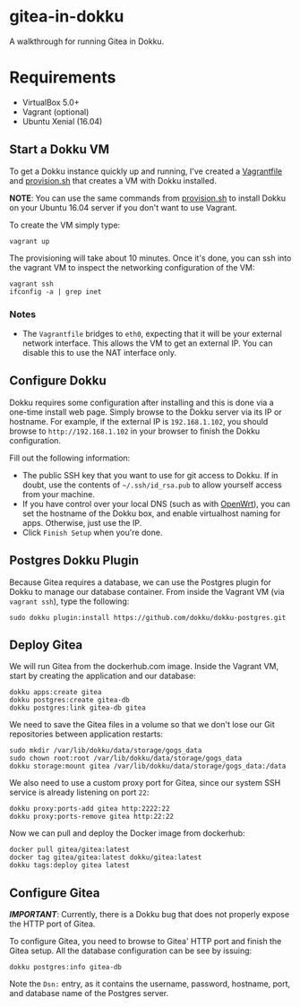 # gitea-in-dokku

A walkthrough for running Gitea in Dokku.

# Requirements

* VirtualBox 5.0+
* Vagrant (optional)
* Ubuntu Xenial (16.04)

## Start a Dokku VM

To get a Dokku instance quickly up and running, I've created a [Vagrantfile](https://github.com/rvasilev/gitea-in-dokku/blob/master/Vagrantfile) and [provision.sh](https://github.com/rvasilev/gitea-in-dokku/blob/master/provision.sh) that creates a VM with Dokku installed.

**NOTE**: You can use the same commands from [provision.sh](https://github.com/rvasilev/gitea-in-dokku/blob/master/provision.sh) to install Dokku on your Ubuntu 16.04 server if you don't want to use Vagrant.

To create the VM simply type:

    vagrant up

The provisioning will take about 10 minutes.  Once it's done, you can ssh into the vagrant VM to inspect the networking configuration of the VM:

    vagrant ssh
    ifconfig -a | grep inet

### Notes

* The `Vagrantfile` bridges to `eth0`, expecting that it will be your external network interface.  This allows the VM to get an external IP.  You can disable this to use the NAT interface only.

## Configure Dokku

Dokku requires some configuration after installing and this is done via a one-time install web page.  Simply browse to the Dokku server via its IP or hostname.  For example, if the external IP is `192.168.1.102`, you should browse to `http://192.168.1.102` in your browser to finish the Dokku configuration.

Fill out the following information:
* The public SSH key that you want to use for git access to Dokku.  If in doubt, use the contents of `~/.ssh/id_rsa.pub` to allow yourself access from your machine.
* If you have control over your local DNS (such as with [OpenWrt](https://openwrt.org/)), you can set the hostname of the Dokku box, and enable virtualhost naming for apps.  Otherwise, just use the IP.
* Click `Finish Setup` when you're done.

## Postgres Dokku Plugin

Because Gitea requires a database, we can use the Postgres plugin for Dokku to manage our database container.  From inside the Vagrant VM (via `vagrant ssh`), type the following:

    sudo dokku plugin:install https://github.com/dokku/dokku-postgres.git


## Deploy Gitea

We will run Gitea from the dockerhub.com image.  Inside the Vagrant VM, start by creating the application and our database:

    dokku apps:create gitea
    dokku postgres:create gitea-db
    dokku postgres:link gitea-db gitea

We need to save the Gitea files in a volume so that we don't lose our Git repositories between application restarts:

    sudo mkdir /var/lib/dokku/data/storage/gogs_data
    sudo chown root:root /var/lib/dokku/data/storage/gogs_data
    dokku storage:mount gitea /var/lib/dokku/data/storage/gogs_data:/data

We also need to use a custom proxy port for Gitea, since our system SSH service is already listening on port `22`:

    dokku proxy:ports-add gitea http:2222:22
    dokku proxy:ports-remove gitea http:22:22

Now we can pull and deploy the Docker image from dockerhub:

    docker pull gitea/gitea:latest
    docker tag gitea/gitea:latest dokku/gitea:latest
    dokku tags:deploy gitea latest

## Configure Gitea

***IMPORTANT***: Currently, there is a Dokku bug that does not properly expose the HTTP port of Gitea.

To configure Gitea, you need to browse to Gitea' HTTP port and finish the Gitea setup.  All the database configuration can be see by issuing:

    dokku postgres:info gitea-db

Note the `Dsn:` entry, as it contains the username, password, hostname, port, and database name of the Postgres server.
